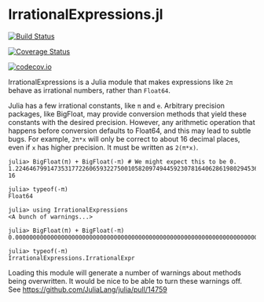 # IrrationalExpressions.jl

[![Build Status](https://travis-ci.org/perrutquist/IrrationalExpressions.jl.svg?branch=master)](https://travis-ci.org/perrutquist/IrrationalExpressions.jl)

[![Coverage Status](https://coveralls.io/repos/perrutquist/IrrationalExpressions.jl/badge.svg?branch=master&service=github)](https://coveralls.io/github/perrutquist/IrrationalExpressions.jl?branch=master)

[![codecov.io](http://codecov.io/github/perrutquist/IrrationalExpressions.jl/coverage.svg?branch=master)](http://codecov.io/github/perrutquist/IrrationalExpressions.jl?branch=master)

IrrationalExpressions is a Julia module that makes expressions like `2π` behave as irrational numbers, rather than `Float64`.

Julia has a few irrational constants, like `π` and `e`. Arbitrary precision packages, like BigFloat, may provide conversion methods that yield these constants with the desired precision. However, any arithmetic operation that happens before conversion defaults to Float64, and this may lead to subtle bugs. For example, `2π*x` will only be correct to about 16 decimal places, even if `x` has higher precision. It must be written as `2(π*x)`.

```
julia> BigFloat(π) + BigFloat(-π) # We might expect this to be 0.
1.224646799147353177226065932275001058209749445923078164062861980294536250318213e-16

julia> typeof(-π)
Float64

julia> using IrrationalExpressions
<A bunch of warnings...>

julia> BigFloat(π) + BigFloat(-π)
0.000000000000000000000000000000000000000000000000000000000000000000000000000000

julia> typeof(-π)
IrrationalExpressions.IrrationalExpr
```

Loading this module will generate a number of warnings about methods being overwritten.
It would be nice to be able to turn these warnings off. See https://github.com/JuliaLang/julia/pull/14759
